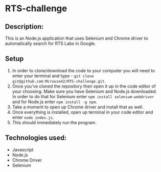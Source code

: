 # RTS-challenge

## Description:
This is an Node.js application that uses Selenium and Chrome driver to automatically search for RTS Labs in Google.

## Setup

1. In order to clone/download the code to your computer you will need to enter your terminal and type - `git clone git@github.com:Mcrouse42/RTS-challenge.git`.
2. Once you've cloned the repository then open it up in the code editor of your choosing. Make sure you have Selenium and Node.js downloaded. In order to do that for Selenium enter `npm install selenium-webdriver` and for Node.js enter `npm install -g npm`.
3. Take a moment to open up Chrome driver and install that as well. 
4. Once everything is installed, open up terminal in your code editor and enter `node index.js`.
5. This should immediately run the program. 

## Technologies used: 
* Javascript
* Node.js
* Chrome Driver
* Selenium

